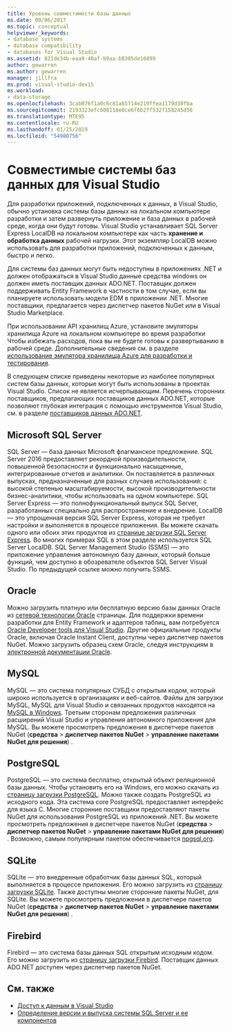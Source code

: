```yaml
---
title: Уровень совместимости базы данных
ms.date: 09/06/2017
ms.topic: conceptual
helpviewer_keywords:
- database systems
- database compatibility
- databases for Visual Studio
ms.assetid: 821de34b-eaa9-40af-b9aa-b8305de16899
author: gewarren
ms.author: gewarren
manager: jillfra
ms.prod: visual-studio-dev15
ms.workload:
- data-storage
ms.openlocfilehash: 3cab076f1a0c6c81a65714e219ffea1179d30fba
ms.sourcegitcommit: 2193323efc608118e0ce6f6b2ff532f158245d56
ms.translationtype: MTE95
ms.contentlocale: ru-RU
ms.lasthandoff: 01/25/2019
ms.locfileid: "54980756"
---
```

# <a name="compatible-database-systems-for-visual-studio"></a>Совместимые системы баз данных для Visual Studio

Для разработки приложений, подключенных к данных, в Visual Studio, обычно установка системы базы данных на локальном компьютере разработки и затем развернуть приложение и база данных в рабочей среде, когда они будут готовы. Visual Studio устанавливает SQL Server Express LocalDB на локальном компьютере как часть **хранение и обработка данных** рабочей нагрузки. Этот экземпляр LocalDB можно использовать для разработки приложений, подключенных к данным, быстро и легко.

Для системы баз данных могут быть недоступны в приложениях .NET и должен отображаться в Visual Studio данные средства windows он должен иметь поставщик данных ADO.NET. Поставщик должен поддерживать Entity Framework в частности в том случае, если вы планируете использовать модели EDM в приложении .NET. Многие поставщики, предлагается через диспетчер пакетов NuGet или в Visual Studio Marketplace.

При использовании API хранилищ Azure, установите эмуляторы хранилища Azure на локальном компьютере во время разработки Чтобы избежать расходов, пока вы не будете готовы к развертыванию в рабочей среде. Дополнительные сведения см. в разделе [использование эмулятора хранилища Azure для разработки и тестирования](/azure/storage/common/storage-use-emulator).

В следующем списке приведены некоторые из наиболее популярных систем базы данных, которые могут быть использованы в проектах Visual Studio. Список не является исчерпывающим. Перечень сторонних поставщиков, предлагающих поставщиков данных ADO.NET, которые позволяют глубокая интеграция с помощью инструментов Visual Studio, см. в разделе [поставщиков данных ADO.NET](/dotnet/framework/data/adonet/data-providers).

## <a name="microsoft-sql-server"></a>Microsoft SQL Server

SQL Server — база данных Microsoft флагманское предложение. SQL Server 2016 предоставляет рекордной производительности, повышенной безопасности и функционально насыщенные, интегрированные отчетов и аналитики. Он поставляется в различных выпусках, предназначенные для разных случаев использования: с высокой степенью масштабируемости, высокой производительности бизнес-аналитики, чтобы использовать на одном компьютере. SQL Server Express — это полнофункциональный выпуск SQL Server, разработанных специально для распространение и внедрение.  LocalDB — это упрощенная версия SQL Server Express, которая не требует настройки и выполняется в процессе приложения. Вы можете скачать одного или обоих этих продуктов из [странице загрузки SQL Server Express](https://www.microsoft.com/sql-server/sql-server-editions-express). Во многих примерах SQL в этом разделе используется SQL Server LocalDB. SQL Server Management Studio (SSMS) — это приложение управления автономную базу данных, который больше функций, чем доступно в обозревателе объектов SQL Server Visual Studio. По предыдущей ссылке можно получить SSMS.

## <a name="oracle"></a>Oracle

Можно загрузить платную или бесплатную версию базы данных Oracle из [сетевой технологии Oracle](http://www.oracle.com/technetwork/database/enterprise-edition/downloads/index-092322.html) страницы. Для поддержки времени разработки для Entity Framework и адаптеров таблиц, вам потребуется [Oracle Developer tools для Visual Studio](http://www.oracle.com/technetwork/developer-tools/visual-studio/overview/index.html). Другие официальные продукты Oracle, включая Oracle Instant Client, доступны через диспетчер пакетов NuGet. Можно загрузить образец схем Oracle, следуя инструкциям в [электронной документации Oracle](http://docs.oracle.com/cd/E11882_01/server.112/e10831/toc.htm).

## <a name="mysql"></a>MySQL

MySQL — это система популярных СУБД с открытым кодом, который широко используется в организациях и веб-сайтов. Файлы для загрузки MySQL, MySQL для Visual Studio и связанных продуктов находятся на [MySQL в Windows](http://www.mysql.com/why-mysql/windows/). Третьим сторонам предложения различных расширений Visual Studio и управления автономного приложения для MySQL. Вы можете просмотреть предложения в диспетчере пакетов NuGet (**средства** > **диспетчер пакетов NuGet** > **управление пакетами NuGet для решения**) .

## <a name="postgresql"></a>PostgreSQL

PostgreSQL — это система бесплатно, открытый объект реляционной базы данных. Чтобы установить его на Windows, его можно скачать из [страницу загрузки PostgreSQL](http://www.postgresql.org/download/windows/). Можно также создать PostgreSQL из исходного кода. Эта система core PostgreSQL предоставляет интерфейс для языка C. Многие сторонние поставщики предоставляют пакеты NuGet для использования PostgreSQL из приложений .NET. Вы можете просмотреть предложения в диспетчере пакетов NuGet (**средства** > **диспетчер пакетов NuGet** > **управление пакетами NuGet для решения**) . Возможно, самым популярным пакетом обеспечивается [npgsql.org](http://www.npgsql.org).

## <a name="sqlite"></a>SQLite

SQLite — это внедренные обработчик базы данных SQL, который выполняется в процессе приложения. Его можно загрузить из [страницу загрузки SQLite](http://www.sqlite.org/download.html). Также доступны многие сторонние пакеты NuGet, для SQLite. Вы можете просмотреть предложения в диспетчере пакетов NuGet (**средства** > **диспетчер пакетов NuGet** > **управление пакетами NuGet для решения**) .

## <a name="firebird"></a>Firebird

Firebird — это система базы данных SQL открытым исходным кодом. Его можно загрузить из [страницу загрузки Firebird](http://firebirdsql.org/en/downloads/). Поставщик данных ADO.NET доступен через диспетчер пакетов NuGet.

## <a name="see-also"></a>См. также

- [Доступ к данным в Visual Studio](../data-tools/accessing-data-in-visual-studio.md)
- [Определение версии и выпуска системы SQL Server и ее компонентов](http://support.microsoft.com/kb/321185)